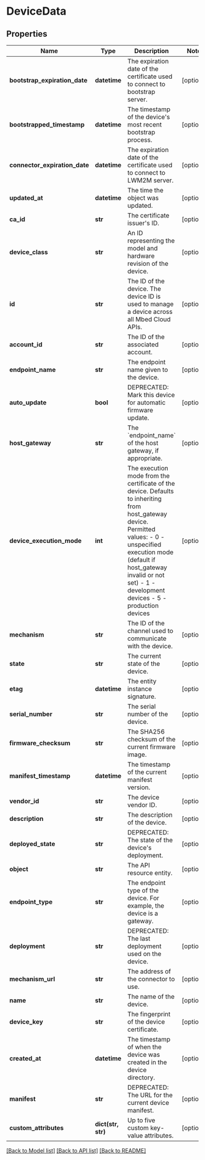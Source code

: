 # DeviceData

## Properties
Name | Type | Description | Notes
------------ | ------------- | ------------- | -------------
**bootstrap_expiration_date** | **datetime** | The expiration date of the certificate used to connect to bootstrap server. | [optional] 
**bootstrapped_timestamp** | **datetime** | The timestamp of the device&#39;s most recent bootstrap process. | [optional] 
**connector_expiration_date** | **datetime** | The expiration date of the certificate used to connect to LWM2M server. | [optional] 
**updated_at** | **datetime** | The time the object was updated. | [optional] 
**ca_id** | **str** | The certificate issuer&#39;s ID. | [optional] 
**device_class** | **str** | An ID representing the model and hardware revision of the device. | [optional] 
**id** | **str** | The ID of the device. The device ID is used to manage a device across all Mbed Cloud APIs. | [optional] 
**account_id** | **str** | The ID of the associated account. | [optional] 
**endpoint_name** | **str** | The endpoint name given to the device. | [optional] 
**auto_update** | **bool** | DEPRECATED: Mark this device for automatic firmware update. | [optional] 
**host_gateway** | **str** | The &#x60;endpoint_name&#x60; of the host gateway, if appropriate. | [optional] 
**device_execution_mode** | **int** | The execution mode from the certificate of the device. Defaults to inheriting from host_gateway device. Permitted values:   - 0 - unspecified execution mode (default if host_gateway invalid or not set)   - 1 - development devices   - 5 - production devices | [optional] 
**mechanism** | **str** | The ID of the channel used to communicate with the device. | [optional] 
**state** | **str** | The current state of the device. | [optional] 
**etag** | **datetime** | The entity instance signature. | [optional] 
**serial_number** | **str** | The serial number of the device. | [optional] 
**firmware_checksum** | **str** | The SHA256 checksum of the current firmware image. | [optional] 
**manifest_timestamp** | **datetime** | The timestamp of the current manifest version. | [optional] 
**vendor_id** | **str** | The device vendor ID. | [optional] 
**description** | **str** | The description of the device. | [optional] 
**deployed_state** | **str** | DEPRECATED: The state of the device&#39;s deployment. | [optional] 
**object** | **str** | The API resource entity. | [optional] 
**endpoint_type** | **str** | The endpoint type of the device. For example, the device is a gateway. | [optional] 
**deployment** | **str** | DEPRECATED: The last deployment used on the device. | [optional] 
**mechanism_url** | **str** | The address of the connector to use. | [optional] 
**name** | **str** | The name of the device. | [optional] 
**device_key** | **str** | The fingerprint of the device certificate. | [optional] 
**created_at** | **datetime** | The timestamp of when the device was created in the device directory. | [optional] 
**manifest** | **str** | DEPRECATED: The URL for the current device manifest. | [optional] 
**custom_attributes** | **dict(str, str)** | Up to five custom key-value attributes. | [optional] 

[[Back to Model list]](../README.md#documentation-for-models) [[Back to API list]](../README.md#documentation-for-api-endpoints) [[Back to README]](../README.md)


